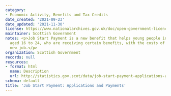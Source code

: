 ```yaml
---
category:
- Economic Activity, Benefits and Tax Credits
date_created: '2021-09-23'
date_updated: '2021-11-30'
license: https://www.nationalarchives.gov.uk/doc/open-government-licence/version/3/
maintainer: Scottish Government
notes: <p>Job Start Payment is a new benefit that helps young people in Scotland,
  aged 16 to 24, who are receiving certain benefits, with the costs of starting a
  new job.</p>
organization: Scottish Government
records: null
resources:
- format: html
  name: Description
  url: http://statistics.gov.scot/data/job-start-payment-applications-and-payments
schema: default
title: 'Job Start Payment: Applications and Payments'
---
```

